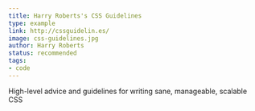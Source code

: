 ```yaml
---
title: Harry Roberts's CSS Guidelines
type: example
link: http://cssguidelin.es/
image: css-guidelines.jpg
author: Harry Roberts
status: recommended
tags:
- code
---
```


High-level advice and guidelines for writing sane, manageable, scalable CSS
